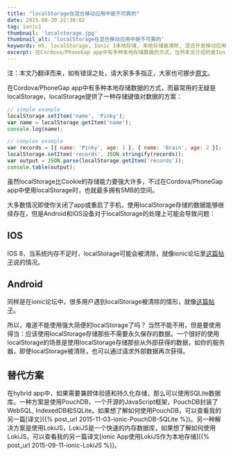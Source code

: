 ```yaml
---
title: "localStorage在混合移动应用中是不可靠的"
date: 2015-08-30 22:30:02
tag: ionic1
thumbnail: 'localstorage.jpg'
thumbnail_alt: 'localStorage在混合移动应用中是不可靠的'
keywords: H5, localStorage, Ionic 1本地存储, 本地存储被清除, 混合开发移动应用
excerpt: 在Cordova/PhoneGap app中有多种本地存储数据的方式，当然本文介绍的是Ionic 1应用了，而最常用的无疑是localStorage，localStorage提供了一种存储键值对数据的方案，并且存储容量扩充到了5M，可以满足很多存储需求了。在H5中，对localStorage的定义是除非手动删除，否则永久存在，但是在混合移动应用中真的是这样吗？答案是否定的，localStorage在移动设备可能因为内存不足等原因被清除。
---
```

[original-doc]: http://gonehybrid.com/dont-assume-localstorage-will-always-work-in-your-hybrid-app/
注：本文乃翻译而来，如有错误之处，请大家多多指正，大家也可挪步[原文][original-doc]。

在Cordova/PhoneGap app中有多种本地存储数据的方式，而最常用的无疑是localStorage，localStorage提供了一种存储键值对数据的方案：

~~~ javascript
// simple example
localStorage.setItem('name', 'Pinky');
var name = localStorage.getItem('name');
console.log(name);

// complex example
var records = [{ name: 'Pinky', age: 1 }, { name: 'Brain', age: 2 }];
localStorage.setItem('records', JSON.stringify(records));
var output = JSON.parse(localStorage.getItem('records'));
console.table(output);
~~~

虽然localStorage比Cookie的存储能力要强大许多，不过在Cordova/PhoneGap app中使用localStorage时，也就最多拥有5MB的空间。

大多数情况即使你关闭了app或重启了手机，使用localStorage存储的数据能够继续存在，但是Android和IOS设备对于localStorage的处理上可能会导致问题：

## IOS

IOS 8，当系统内存不足时，localStorage可能会被清除，就像ionic论坛里[这篇帖子](http://forum.ionicframework.com/t/ios-localstorage-persistence/20004/11)说的情况。

## Android

同样是在ionic论坛中，很多用户遇到localStorage被清除的情形，就像[这篇帖子](http://forum.ionicframework.com/t/localstorage-is-it-cleared-after-app-restarts-periodically-in-ios/21819/9)。

所以，难道不能使用强大简便的localStorage了吗？
当然不能不用，但是要使用得当：应该使用localStorage存储那些不需要永久保存的数据。一个很好的使用localStorage的场景是使用localStorage存储那些从外部获得的数据，如你的服务器，即使localStorage被清除，也可以通过请求外部数据再次获得。

## 替代方案

在hybrid app中，如果需要兼顾体验感和持久化存储，那么可以使用SQLite数据库。一种方案是使用PouchDB，一个开源的JavaScript框架，PouchDB封装了WebSQL, IndexedDB和SQLite。如果想了解如何使用PouchDB，可以查看我的另一篇[译文]({% post_url 2015-11-03-ionic-PouchDB-SQLite %})。另一种解决方案是使用LokiJS，LokiJS是一个快速的内存数据库，如果想了解如何使用LokiJS，可以查看我的另一篇译文[ionic App使用LokiJS作为本地存储]({% post_url 2015-09-11-ionic-LokiJS %})。